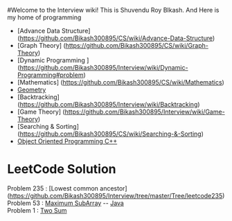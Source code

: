 #Welcome to the Interview wiki!
This is Shuvendu Roy BIkash. And Here is my home of programming

* [Advance Data Structure] (https://github.com/Bikash300895/CS/wiki/Advance-Data-Structure)
* [Graph Theory] (https://github.com/Bikash300895/CS/wiki/Graph-Theory)
* [Dynamic Programming ] (https://github.com/Bikash300895/Interview/wiki/Dynamic-Programming#problem)
* [Mathematics] (https://github.com/Bikash300895/CS/wiki/Mathematics)
* [Geometry](https://github.com/Bikash300895/CS/wiki/Geometry)
* [Backtracking] (https://github.com/Bikash300895/Interview/wiki/Backtracking)
* [Game Theory] (https://github.com/Bikash300895/Interview/wiki/Game-Theory)
* [Searching & Sorting] (https://github.com/Bikash300895/CS/wiki/Searching-&-Sorting)
* [Object Oriented Programming C++](https://github.com/Bikash300895/Interview/wiki/Object-Oriented-Programming-C--)

# LeetCode Solution

  Problem 235 : [Lowest common ancestor] (https://github.com/Bikash300895/Interview/tree/master/Tree/leetcode235)<br/>
  Problem 53 : [Maximum SubArray](https://leetcode.com/problems/maximum-subarray/) -- [Java](https://github.com/Bikash300895/Interview/tree/master/DynamicProgramming/MaximumSubArray)<br/>
  Problem 1 : [Two Sum](https://leetcode.com/problems/two-sum/)

